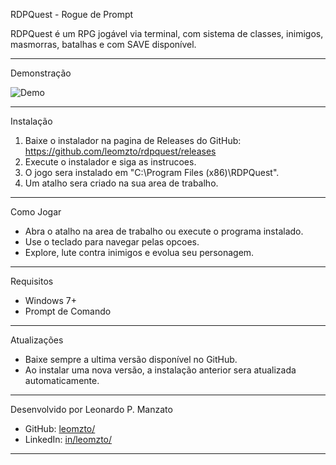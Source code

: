 RDPQuest - Rogue de Prompt

RDPQuest é um RPG jogável via terminal, com sistema de classes, inimigos, masmorras, batalhas e com SAVE disponível.

--------------------------------------

Demonstração

![Demo](https://s14.gifyu.com/images/bso2d.gif)

--------------------------------------

Instalação

1. Baixe o instalador na pagina de Releases do GitHub:
   https://github.com/leomzto/rdpquest/releases
2. Execute o instalador e siga as instrucoes.
3. O jogo sera instalado em "C:\Program Files (x86)\RDPQuest".
4. Um atalho sera criado na sua area de trabalho.

--------------------------------------

Como Jogar

- Abra o atalho na area de trabalho ou execute o programa instalado.
- Use o teclado para navegar pelas opcoes.
- Explore, lute contra inimigos e evolua seu personagem.

--------------------------------------

Requisitos

- Windows 7+
- Prompt de Comando

--------------------------------------

Atualizações

- Baixe sempre a ultima versão disponível no GitHub.
- Ao instalar uma nova versão, a instalação anterior sera atualizada automaticamente.

--------------------------------------

Desenvolvido por Leonardo P. Manzato
- GitHub: [leomzto/](https://github.com/leomzto)
- LinkedIn: [in/leomzto/](www.linkedin.com/in/leomzto)

--------------------------------------
